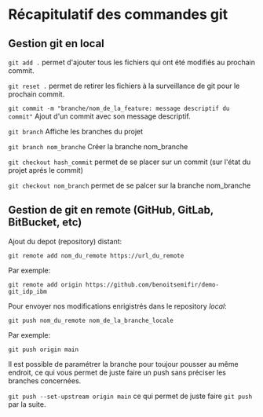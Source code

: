 # Récapitulatif des commandes git

## Gestion git en local

`git add .` permet d'ajouter tous les fichiers qui ont été modifiés au prochain commit.

`git reset .` permet de retirer les fichiers à la surveillance de git pour le prochain commit.

`git commit -m "branche/nom_de_la_feature: message descriptif du commit"` Ajout d'un commit avec son message descriptif.

`git branch` Affiche les branches du projet

`git branch nom_branche` Créer la branche nom_branche

`git checkout hash_commit` permet de se placer sur un commit (sur l'état du projet aprés le commit)

`git checkout nom_branch` permet de se palcer sur la branche nom_branche

## Gestion de git en remote (GitHub, GitLab, BitBucket, etc)

Ajout du depot (repository) distant:

`git remote add nom_du_remote https://url_du_remote`

Par exemple:

`git remote add origin https://github.com/benoitsemifir/demo-git_idp_ibm`

Pour envoyer nos modifications enrigistrés dans le repository *local*:

`git push nom_du_remote nom_de_la_branche_locale`

Par exemple:

`git push origin main`

Il est possible de paramétrer la branche pour toujour pousser au même endroit, ce qui vous permet de juste faire un push sans préciser les branches concernées.

`git push --set-upstream origin main` ce qui permet de juste faire `git push` par la suite.
